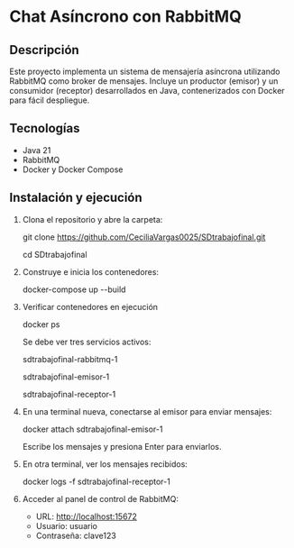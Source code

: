 # Chat Asíncrono con RabbitMQ 

##  Descripción
Este proyecto implementa un sistema de mensajería asíncrona utilizando RabbitMQ como broker de mensajes. Incluye un productor (emisor) y un consumidor (receptor) desarrollados en Java, contenerizados con Docker para fácil despliegue.

## Tecnologías
- Java 21
- RabbitMQ
- Docker y Docker Compose

## Instalación y ejecución

1. Clona el repositorio y abre la carpeta:
   
   git clone https://github.com/CeciliaVargas0025/SDtrabajofinal.git

   cd SDtrabajofinal
   

2. Construye e inicia los contenedores:
   
   docker-compose up --build

   
3. Verificar contenedores en ejecución

   docker ps

   Se debe ver tres servicios activos:

   sdtrabajofinal-rabbitmq-1

   sdtrabajofinal-emisor-1

   sdtrabajofinal-receptor-1

4. En una terminal nueva, conectarse al emisor para enviar mensajes:

   docker attach sdtrabajofinal-emisor-1

   Escribe los mensajes y presiona Enter para enviarlos.
   

4. En otra terminal, ver los mensajes recibidos:

   docker logs -f sdtrabajofinal-receptor-1

5. Acceder al panel de control de RabbitMQ:
   - URL: [http://localhost:15672](http://localhost:15672)
   - Usuario: usuario
   - Contraseña: clave123

